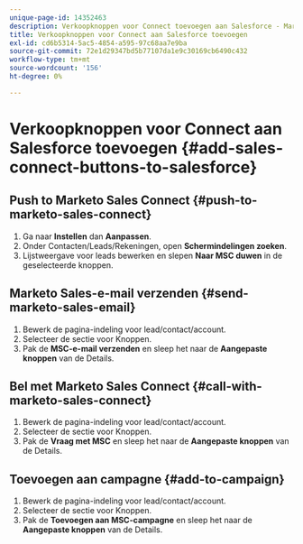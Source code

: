```yaml
---
unique-page-id: 14352463
description: Verkoopknoppen voor Connect toevoegen aan Salesforce - Marketo Docs - Productdocumentatie
title: Verkoopknoppen voor Connect aan Salesforce toevoegen
exl-id: cd6b5314-5ac5-4854-a595-97c68aa7e9ba
source-git-commit: 72e1d29347bd5b77107da1e9c30169cb6490c432
workflow-type: tm+mt
source-wordcount: '156'
ht-degree: 0%

---
```


# Verkoopknoppen voor Connect aan Salesforce toevoegen {#add-sales-connect-buttons-to-salesforce}

## Push to Marketo Sales Connect {#push-to-marketo-sales-connect}

1. Ga naar **Instellen** dan **Aanpassen**.
1. Onder Contacten/Leads/Rekeningen, open **Schermindelingen zoeken**.
1. Lijstweergave voor leads bewerken en slepen **Naar MSC duwen** in de geselecteerde knoppen.

## Marketo Sales-e-mail verzenden {#send-marketo-sales-email}

1. Bewerk de pagina-indeling voor lead/contact/account.
1. Selecteer de sectie voor Knoppen.
1. Pak de **MSC-e-mail verzenden** en sleep het naar de **Aangepaste knoppen** van de Details.

## Bel met Marketo Sales Connect {#call-with-marketo-sales-connect}

1. Bewerk de pagina-indeling voor lead/contact/account.
1. Selecteer de sectie voor Knoppen.
1. Pak de **Vraag met MSC** en sleep het naar de **Aangepaste knoppen** van de Details.

## Toevoegen aan campagne {#add-to-campaign}

1. Bewerk de pagina-indeling voor lead/contact/account.
1. Selecteer de sectie voor Knoppen.
1. Pak de **Toevoegen aan MSC-campagne** en sleep het naar de **Aangepaste knoppen** van de Details.
